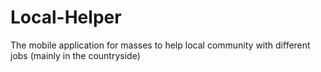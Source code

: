 # Local-Helper
The mobile application for masses to help local community with different jobs (mainly  in the countryside)

